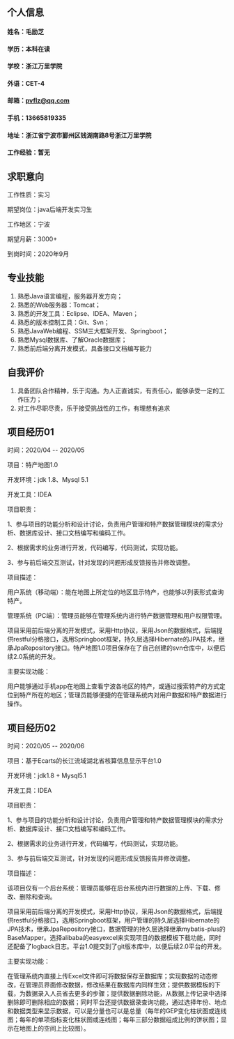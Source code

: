 ## 个人信息
#### 姓名：毛励芝
#### 学历：本科在读
#### 学校：浙江万里学院
#### 外语：CET-4
#### 邮箱：pvflz@qq.com
#### 手机：13665819335
#### 地址：浙江省宁波市鄞州区钱湖南路8号浙江万里学院
#### 工作经验：暂无

## 求职意向
<p>工作性质：实习</p>
<p>期望岗位：java后端开发实习生</p>
<p>工作地区：宁波</p>
<p>期望月薪：3000+</p>
<p>到岗时间：2020年9月</p>

## 专业技能
1. 熟悉Java语言编程，服务器开发方向；
2. 熟悉的Web服务器：Tomcat；
3. 熟悉的开发工具：Eclipse、IDEA、Maven；
4. 熟悉的版本控制工具：Git、Svn；
5. 熟悉JavaWeb编程、SSM三大框架开发、Springboot；
6. 熟悉Mysql数据库、了解Oracle数据库；
7. 熟悉前后端分离开发模式，具备接口文档编写能力

## 自我评价
1. 具备团队合作精神，乐于沟通。为人正直诚实，有责任心，能够承受一定的工作压力；
2. 对工作尽职尽责，乐于接受挑战性的工作，有理想有追求

## 项目经历01
<p>时间：2020/04 -- 2020/05 </p>
<p>项目：特产地图1.0  </p>
<p>开发环境：jdk 1.8、Mysql 5.1</p>
<p>开发工具：IDEA</p>
<p>项目职责：</p>
<p>1、参与项目的功能分析和设计讨论，负责用户管理和特产数据管理模块的需求分析、数据库设计、接口文档编写和编码工作。</p>
<p>2、根据需求的业务进行开发，代码编写，代码测试，实现功能。</p>
<p>3、参与前后端交互测试，针对发现的问题形成反馈报告并修改调整。</p>
<p>项目描述：</p>
<p>用户系统（移动端）：能在地图上所定位的地区显示特产，也能够以列表形式查询特产。</p>
<p>管理系统（PC端）：管理员能够在管理系统内进行特产数据管理和用户权限管理。</p>
<p>项目采用前后端分离的开发模式，采用Http协议，采用Json的数据格式，后端提供restful分格接口，选用Springboot框架，持久层选择Hibernate的JPA技术，继承JpaRepository接口。特产地图1.0项目保存在了自己创建的svn仓库中，以便后续2.0系统的开发。</p>
<p>主要实现功能：</p>
<p>用户能够通过手机app在地图上查看宁波各地区的特产，或通过搜索特产的方式定位到特产所在的地区；管理员能够便捷的在管理系统内对用户数据和特产数据进行操作。</p>

## 项目经历02
<p>时间：2020/05 -- 2020/06 </p>
<p>项目：基于Ecarts的长江流域湖北省核算信息显示平台1.0</p>  
<p>开发环境：jdk1.8 + Mysql5.1</p>
<p>开发工具：IDEA</p>
<p>项目职责：</p>
<p>1、参与项目的功能分析和设计讨论，负责用户管理和特产数据管理模块的需求分析、数据库设计、接口文档编写和编码工作。</p>
<p>2、根据需求的业务进行开发，代码编写，代码测试，实现功能。</p>
<p>3、参与前后端交互测试，针对发现的问题形成反馈报告并修改调整。</p>
<p>项目描述：</p>
<p>该项目仅有一个后台系统：管理员能够在后台系统内进行数据的上传、下载、修改、删除和查询。</p>
<p>项目采用前后端分离的开发模式，采用Http协议，采用Json的数据格式，后端提供restful分格接口，选用Springboot框架，用户管理的持久层选择Hibernate的JPA技术，继承JpaRepository接口，数据管理的持久层选择继承mybatis-plus的BaseMapper。选择alibaba的easyexcel来实现项目的数据模板下载功能，同时还配备了logback日志。平台1.0提交到了git版本库中，以便后续2.0平台的开发。</p>
<p>主要实现功能：</p>
<p>在管理系统内直接上传Excel文件即可将数据保存至数据库；实现数据的动态修改，在管理员界面修改数据，修改结果在数据库内同样生效；提供数据模板的下载，为数据录入人员省去更多的步骤；提供数据删除功能，从数据上传记录中选择删除即可删除相应的数据；同时平台还提供数据录查询功能，通过选择年份、地点和数据类型来显示数据，可以是分量也可以是总量（每年的GEP变化柱状图或连线图；每年的单项指标变化柱状图或连线图；每年三部分数据组成比例的饼状图；显示在地图上的空间上比较图）。</p>
